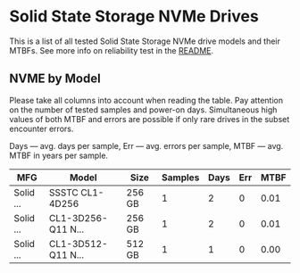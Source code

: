 Solid State Storage NVMe Drives
===============================

This is a list of all tested Solid State Storage NVMe drive models and their MTBFs. See more
info on reliability test in the [README](https://github.com/linuxhw/SMART).

NVME by Model
------------

Please take all columns into account when reading the table. Pay attention on the
number of tested samples and power-on days. Simultaneous high values of both MTBF
and errors are possible if only rare drives in the subset encounter errors.

Days   — avg. days per sample,
Err    — avg. errors per sample,
MTBF   — avg. MTBF in years per sample.

| MFG       | Model              | Size   | Samples | Days  | Err   | MTBF   |
|-----------|--------------------|--------|---------|-------|-------|--------|
| Solid ... | SSSTC CL1-4D256    | 256 GB | 1       | 2     | 0     | 0.01   |
| Solid ... | CL1-3D256-Q11 N... | 256 GB | 1       | 2     | 0     | 0.01   |
| Solid ... | CL1-3D512-Q11 N... | 512 GB | 1       | 1     | 0     | 0.00   |
